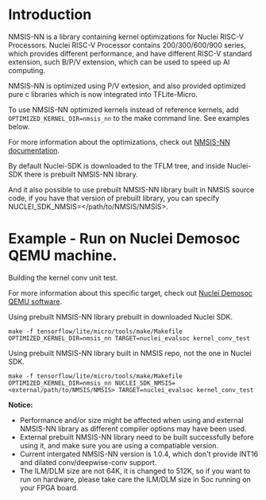 # Introduction

NMSIS-NN is a library containing kernel optimizations for Nuclei RISC-V Processors.
Nuclei RISC-V Processor contains 200/300/600/900 series, which provides different performance,
and have different RISC-V standard extension, such B/P/V extension, which can be used to speed up
AI computing.

NMSIS-NN is optimized using P/V extesion, and also provided optimized pure c libraries which is
now integrated into TFLite-Micro.

To use NMSIS-NN optimized kernels instead of reference kernels, add
`OPTIMIZED_KERNEL_DIR=nmsis_nn` to the make command line. See examples below.

For more information about the optimizations, check out
[NMSIS-NN documentation](https://doc.nucleisys.com/nmsis/nn/index.html).

By default Nuclei-SDK is downloaded to the TFLM tree, and inside Nuclei-SDK there is prebuilt NMSIS-NN library.

And it also possible to use prebuilt NMSIS-NN library built in NMSIS source code,
if you have that version of prebuilt library, you can specify NUCLEI_SDK_NMSIS=</path/to/NMSIS/NMSIS>.

# Example - Run on Nuclei Demosoc QEMU machine.

Building the kernel conv unit test.

For more information about this specific target, check out
[Nuclei Demosoc QEMU software](https://github.com/tensorflow/tflite-micro/blob/main/tensorflow/lite/micro/nuclei-evalsoc/README.md).

Using prebuilt NMSIS-NN library prebuilt in downloaded Nuclei SDK.

```
make -f tensorflow/lite/micro/tools/make/Makefile OPTIMIZED_KERNEL_DIR=nmsis_nn TARGET=nuclei_evalsoc kernel_conv_test
```

Using prebuilt NMSIS-NN library built in NMSIS repo, not the one in Nuclei SDK.

```
make -f tensorflow/lite/micro/tools/make/Makefile OPTIMIZED_KERNEL_DIR=nmsis_nn NUCLEI_SDK_NMSIS=<external/path/to/NMSIS/NMSIS> TARGET=nuclei_evalsoc kernel_conv_test
```

**Notice:**

- Performance and/or size might be affected when using and external NMSIS-NN library as different compiler options may have been used.
- External prebuilt NMSIS-NN library need to be built successfully before using it, and make sure you are using a compatiable version.
- Current intergated NMSIS-NN version is 1.0.4, which don't provide INT16 and dilated conv/deepwise-conv support.
- The ILM/DLM size are not 64K, it is changed to 512K, so if you want to run on hardware, please take care the ILM/DLM size in Soc running on your FPGA board.
